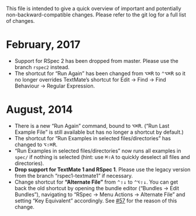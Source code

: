 This file is intended to give a quick overview of important and potentially non-backward-compatible changes. Please refer to the git log for a full list of changes.

# February, 2017
 * Support for RSpec 2 has been dropped from master. Please use the branch `rspec2` instead.
 * The shortcut for “Run Again” has been changed from <kbd>⌥⌘R</kbd> to <kbd>⌃⌥⌘R</kbd> so it no longer overrides  TextMate’s shortcut for Edit → Find → Find Behaviour → Regular Expression.
 
# August, 2014
 
 * There is a new “Run Again” command, bound to <kbd>⌥⌘R</kbd>. (“Run Last Example File” is still available but has no longer a shortcut by default.)
 * The shortcut for “Run Examples in selected files/directories” has changed to <kbd>⌥⇧⌘R</kbd>.
 * “Run Examples in selected files/directories” now runs all examples in `spec/` if nothing is selected (hint: use <kbd>⌘⇧A</kbd> to quickly deselect all files and directories).
 * __Drop support for TextMate 1 and RSpec 1__. Please use the legacy version from the branch “rspec1-textmate1” if necessary.
 * Change shortcut for __“Alternate File”__ from <kbd>⌃⇧↓</kbd> to <kbd>⌃⌥⇧↓</kbd>. You can get back the old shortcut by opening the bundle editor (“Bundles → Edit Bundles”), navigating to “RSpec → Menu Actions → Alternate File” and setting “Key Equivalent” accordingly. See [#57](https://github.com/rspec/rspec-tmbundle/issues/57) for the reason of this change.